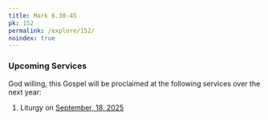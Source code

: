 ```yaml
---
title: Mark 6.30-45
pk: 152
permalink: /explore/152/
noindex: true
---
```


### Upcoming Services

God willing, this Gospel will be proclaimed at the following services over the next year:


1. Liturgy on [September, 18, 2025](https://orthocal.info/readings/gregorian/2025/09/18/)
